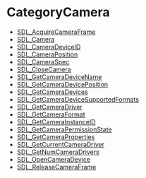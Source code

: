 # CategoryCamera

<!-- DO NOT HAND-EDIT CATEGORY LISTS, THEY ARE AUTOGENERATED AND WILL BE OVERWRITTEN, BASED ON TAGS IN INDIVIDUAL PAGE FOOTERS. EDIT THOSE INSTEAD. -->
<!-- BEGIN CATEGORY LIST -->
- [SDL_AcquireCameraFrame](SDL_AcquireCameraFrame)
- [SDL_Camera](SDL_Camera)
- [SDL_CameraDeviceID](SDL_CameraDeviceID)
- [SDL_CameraPosition](SDL_CameraPosition)
- [SDL_CameraSpec](SDL_CameraSpec)
- [SDL_CloseCamera](SDL_CloseCamera)
- [SDL_GetCameraDeviceName](SDL_GetCameraDeviceName)
- [SDL_GetCameraDevicePosition](SDL_GetCameraDevicePosition)
- [SDL_GetCameraDevices](SDL_GetCameraDevices)
- [SDL_GetCameraDeviceSupportedFormats](SDL_GetCameraDeviceSupportedFormats)
- [SDL_GetCameraDriver](SDL_GetCameraDriver)
- [SDL_GetCameraFormat](SDL_GetCameraFormat)
- [SDL_GetCameraInstanceID](SDL_GetCameraInstanceID)
- [SDL_GetCameraPermissionState](SDL_GetCameraPermissionState)
- [SDL_GetCameraProperties](SDL_GetCameraProperties)
- [SDL_GetCurrentCameraDriver](SDL_GetCurrentCameraDriver)
- [SDL_GetNumCameraDrivers](SDL_GetNumCameraDrivers)
- [SDL_OpenCameraDevice](SDL_OpenCameraDevice)
- [SDL_ReleaseCameraFrame](SDL_ReleaseCameraFrame)
<!-- END CATEGORY LIST -->

